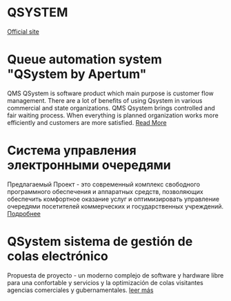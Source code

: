<br>
<h1>QSYSTEM</h1>
<a href='http://qsystem.info/'>Official site</a>

<h1>Queue automation system "QSystem by Apertum"</h1>

QMS QSystem is software product which main purpose is customer flow management. There are a lot of benefits of using Qsystem in various commercial and state organizations. QMS Qsystem brings controlled and fair waiting process. When everything is planned organization works more efficiently and customers are more satisfied. <a href='futures.md'>Read More</a>

<h1>Система управления электронными очередями</h1>
Предлагаемый Проект - это современный комплекс свободного программного обеспечения и аппаратных средств, позволяющих обеспечить комфортное оказание услуг и оптимизировать управление  очередями посетителей   коммерческих   и   государственных  учреждений. <a href='http://qsystem.info/'>Подробнее</a>

<h1>QSystem sistema de gestión de colas electrónico</h1>
Propuesta de proyecto - un moderno complejo de software y hardware libre para una confortable y servicios y la optimización de colas visitantes agencias comerciales y gubernamentales. <a href='readme.md'>leer más</a>

<br>